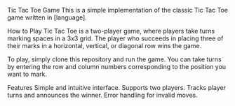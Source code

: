 Tic Tac Toe Game
This is a simple implementation of the classic Tic Tac Toe game written in [language].

How to Play
Tic Tac Toe is a two-player game, where players take turns marking spaces in a 3x3 grid. The player who succeeds in placing three of their marks in a horizontal, vertical, or diagonal row wins the game.

To play, simply clone this repository and run the game. You can take turns by entering the row and column numbers corresponding to the position you want to mark.

Features
Simple and intuitive interface.
Supports two players.
Tracks player turns and announces the winner.
Error handling for invalid moves.
